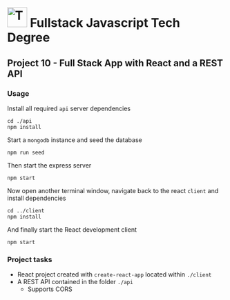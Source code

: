# <img src="https://2013.raleigh.wordcamp.org/files/2013/11/Treehouse-Logo.png" height="46" alt="Treehouse Logo"> Fullstack Javascript Tech Degree
## Project 10 - Full Stack App with React and a REST API

### Usage
Install all required `api` server dependencies
```
cd ./api
npm install
```
Start a `mongodb` instance and seed the database
```
npm run seed
```
Then start the express server
```
npm start
```
Now open another terminal window, navigate back to the react `client` and install dependencies
```
cd ../client
npm install
```
And finally start the React development client
```
npm start
```

### Project tasks
* React project created with `create-react-app` located within `./client`
* A REST API contained in the folder `./api`
    - Supports CORS